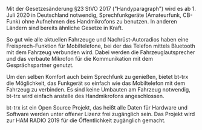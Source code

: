 Mit der Gesetzesänderung §23 StVO 2017 ("Handyparagraph") wird es ab 1. Juli
2020 in Deutschland notwendig, Sprechfunkgeräte (Amateurfunk, CB-Funk) ohne
Aufnehmen des Handmikrofons zu benutzen. In anderen Ländern sind bereits ähnliche
Gesetze in Kraft.

So gut wie alle aktuellen Fahrzeuge und Nachrüst-Autoradios haben eine
Freisprech-Funktion für Mobiltelefone, bei der das Telefon mittels Bluetooth mit
dem Fahrzeug verbunden wird. Dabei werden die Fahrzeuglautsprecher und das
verbaute Mikrofon für die Kommunikation mit dem Gesprächspartner genutzt.

Um den selben Komfort auch beim Sprechfunk zu genießen, bietet bt-trx die
Möglichkeit, das Funkgerät so einfach wie das Mobiltelefon mit dem Fahrzeug zu
verbinden. Es sind keine Umbauten am Fahrzeug notwendig, bt-trx wird einfach
anstelle des Handmikrofons angeschlossen.

bt-trx ist ein Open Source Projekt, das heißt alle Daten für Hardware und
Software werden unter offener Lizenz frei zugänglich sein.
Das Projekt wird zur HAM RADIO 2019 für die Öffentlichkeit zugänglich gemacht.
